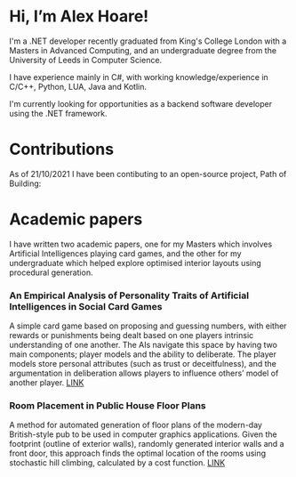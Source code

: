# Hi, I’m Alex Hoare!

I'm a .NET developer recently graduated from King's College London with a Masters in Advanced Computing, and an undergraduate degree from the University of Leeds in Computer Science.

I have experience mainly in C#, with working knowledge/experience in C/C++, Python, LUA, Java and Kotlin.

I'm currently looking for opportunities as a backend software developer using the .NET framework.

# Contributions

As of 21/10/2021 I have been contibuting to an open-source project, Path of Building:

# Academic papers

I have written two academic papers, one for my Masters which involves Artificial Intelligences playing card games, and the other for my undergraduate which helped explore optimised interior layouts using procedural generation.

### An Empirical Analysis of Personality Traits of Artificial Intelligences in Social Card Games

A simple card game based on proposing and guessing numbers, with either rewards or punishments being dealt based on one players intrinsic understanding of one another. The AIs navigate this space by having two main components; player models and the ability to deliberate. The player models store personal attributes (such as trust or deceitfulness), and the argumentation in deliberation allows players to influence others’ model of another player. [LINK](MastersThesis.pdf)


### Room Placement in Public House Floor Plans

A method for automated generation of floor plans of the modern-day British-style pub to be used in computer graphics applications. Given the footprint (outline of exterior walls), randomly generated interior walls and a front door, this approach finds the optimal location of the rooms using stochastic hill climbing, calculated by a cost function. [LINK](UndergraduateThesis.pdf)

